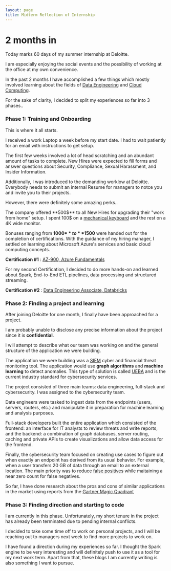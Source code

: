 ```yaml
---
layout: page
title: Midterm Reflection of Internship
---
```


# 2 months in

Today marks 60 days of my summer internship at Deloitte. 

I am especially enjoying the social events and the possibility of working at the office at my own convenience.

In the past 2 months I have accomplished a few things which mostly involved learning about the fields of [Data Engineering](https://www.dremio.com/resources/guides/intro-data-engineering/#:~:text=Data%20engineering%20is%20the%20process,businesses%20can%20use%20to%20thrive.) and [Cloud Computing](https://www.investopedia.com/terms/c/cloud-computing.asp). 

For the sake of clarity, I decided to split my experiences so far into 3 phases..

### Phase 1: Training and Onboarding

This is where it all starts. 

I received a work Laptop a week before my start date. I had to wait patiently for an email with instructions to get setup.

The first few weeks involved a lot of head scratching and an abundant amount of tasks to complete. New Hires were expected to fill forms and answer questions about Security, Compliance, Sexual Harassment, and Insider Information. 

Additionally, I was introduced to the demanding worklow at Deloitte. Everybody needs to submit an internal Resume for managers to notce you and invite you to their projects.

However, there were definitely some amazing perks..

 The company offered **500$** to all New Hires for upgrading their "work from home" setup. I spent 100$ on a [mechanical keyboard](https://epomaker.com/products/epomaker-sk61?variant=31634287362121) and the rest on a 4K wide monitor. 
 
 Bonuses ranging from **1000$** to **1500$** were handed out for the completion of certifications. With the guidance of my hiring manager, I settled on learning about Microsoft Azure's services and basic cloud computing concepts.

**Certification #1** : [AZ-900, Azure Fundamentals](https://docs.microsoft.com/en-us/learn/certifications/azure-fundamentals/)

For my second Certification, I decided to do more hands-on and learned about Spark, End-to-End ETL pipelines, data processing and structured streaming.

**Certification #2** : [Data Engineering Associate, Databricks](https://databricks.com/learn/certification/data-engineer-associate)

### Phase 2: Finding a project and learning

After joining Deloitte for one month, I finally have been approached for a project. 

I am probably unable to disclose any precise information about the project since it is **confidential**.

I will attempt to describe what our team was working on and the general structure of the application we were building. 

The application we were building was a [SIEM](https://www.gartner.com/en/information-technology/glossary/security-information-and-event-management-siem) cyber and financial threat monitoring tool. The application would use **graph algorithms** and **machine learning** to detect anomalies. This type of solution is called [UEBA](https://www.fortinet.com/resources/cyberglossary/what-is-ueba) and is the current industry standard for cybersecurity services.

The project consisted of three main teams: data engineering, full-stack and cybersecurity. I was assigned to the cybersecurity team.

Data engineers were tasked to ingest data from the endpoints (users, servers, routers, etc.) and manipulate it in preparation for machine learning and analysis purposes. 

Full-stack developers built the entire application which consisted of the frontend: an interface for IT analysts to review threats and write reports, and the backend: a combination of graph databases, server routing, caching and private APIs to create visualizations and allow data access for the frontend.

Finally, the cybersecurity team focused on creating use cases to figure out when exactly an endpoint has derived from its usual behavior. For example, when a user transfers 20 GB of data through an email to an external location. The main priority was to reduce [false positives](https://en.wikipedia.org/wiki/False_positives_and_false_negatives) while maitaining a near zero count for false negatives. 

So far, I have done research about the pros and cons of similar applications in the market using reports from the [Gartner Magic Quadrant](https://www.gartner.com/en/research/magic-quadrant)

### Phase 3: Finding direction and starting to code

I am currently in this phase. Unfortunately, my short tenure in the project has already been terminated due to pending internal conflicts. 

I decided to take some time off to work on personal projects, and I will be reaching out to managers next week to find more projects to work on.

I have found a direction during my experiences so far. I thought the Spark engine to be very interesting and will definitely push to use it as a tool for my next work term. Apart from that, these blogs I am currently writing is also something I want to pursue. 

